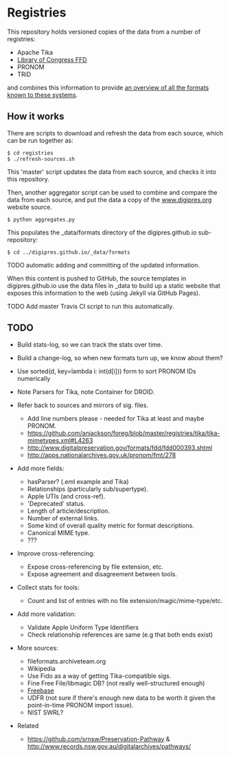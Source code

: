 Registries
==========

This repository holds versioned copies of the data from a number of registries:

* Apache Tika
* [Library of Congress FFD](http://www.digitalpreservation.gov/formats/fdd/fdd_xml_info.shtml)
* PRONOM
* TRiD

and combines this information to provide [an overview of all the formats known to these systems](http://www.digipres.org/formats/).

How it works
------------

There are scripts to download and refresh the data from each source, which can be run together as:

    $ cd registries
    $ ./refresh-sources.sh

This 'master' script updates the data from each source, and checks it into this repository.

Then, another aggregator script can be used to combine and compare the data from each source, and put the data a copy of the www.digipres.org website source.

    $ python aggregates.py

This populates the _data/formats directory of the digipres.github.io sub-repository:

    $ cd ../digipres.github.io/_data/formats

TODO automatic adding and committing of the updated information.

When this content is pushed to GitHub, the source templates in digipres.github.io use the data files in _data to build up a static website that exposes this information to the web (using Jekyll via GitHub Pages).

TODO Add master Travis CI script to run this automatically.

TODO
----

* Build stats-log, so we can track the stats over time.
* Build a change-log, so when new formats turn up, we know about them?
* Use sorted(d, key=lambda i: int(d[i])) form to sort PRONOM IDs numerically
* Note Parsers for Tika, note Container for DROID.
* Refer back to sources and mirrors of sig. files.
    * Add line numbers please - needed for Tika at least and maybe PRONOM.
    * https://github.com/anjackson/foreg/blob/master/registries/tika/tika-mimetypes.xml#L4263
    * http://www.digitalpreservation.gov/formats/fdd/fdd000393.shtml
    * http://apps.nationalarchives.gov.uk/pronom/fmt/278
* Add more fields:
    * hasParser? (.eml example and Tika)
    * Relationships (particularly sub/supertype).
    * Apple UTIs (and cross-ref).
    * 'Deprecated' status.
    * Length of article/description.
    * Number of external links.
    * Some kind of overall quality metric for format descriptions.
    * Canonical MIME type.
    * ???
* Improve cross-referencing:
    * Expose cross-referencing by file extension, etc.
    * Expose agreement and disagreement between tools.
* Collect stats for tools:
    * Count and list of entries with no file extension/magic/mime-type/etc.
* Add more validation:
    * Validate Apple Uniform Type Identifiers
    * Check relationship references are same (e.g that both ends exist)
* More sources:
	* fileformats.archiveteam.org
	* Wikipedia
	* Use Fido as a way of getting Tika-compatible sigs.
	* Fine Free File/libmagic DB? (not really well-structured enough)
	* [Freebase](https://www.freebase.com/query?autorun=1&q=[{%22id%22:null,%22name%22:null,%22type%22:%22/computer/file_format%22}])
	* UDFR (not sure if there's enough new data to be worth it given the point-in-time PRONOM import issue).
	* NIST SWRL?

* Related
    * https://github.com/srnsw/Preservation-Pathway & http://www.records.nsw.gov.au/digitalarchives/pathways/